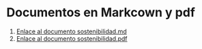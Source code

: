 # Documentos en Markcown y pdf
1. [Enlace al documento sostenibilidad.md](markdown_pdf_/sostenibilidad.md)
2. [Enlace al documento sostenibilidad.pdf](markdown_pdf_/sostenibilidad.pdf)
